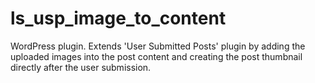 # ls_usp_image_to_content
WordPress plugin. Extends 'User Submitted Posts' plugin by adding the uploaded images into the post content and creating the post thumbnail directly after the user submission. 
